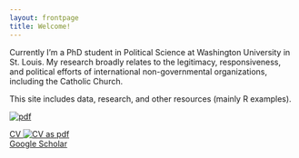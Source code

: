 ```yaml
---
layout: frontpage
title: Welcome!
---
```


Currently I’m a PhD student in Political Science at Washington University in St. Louis. My research broadly relates to the legitimacy, responsiveness, and political efforts of international non-governmental organizations, including the Catholic Church.

This site includes data, research, and other resources (mainly R examples).

[![pdf](icons16/pdf-icon.png)](https://drive.google.com/file/d/1YHqTlVkxxMtOSetTqnR4V8dhUR-LXqXT/view)

[CV ![CV as pdf](../icons16/pdf-icon.png)](assets/JeffZiegler_CV.pdf)<br/>
[Google Scholar](https://scholar.google.com/citations?user=PE2j3DcAAAAJ&hl=sv)<br/>
